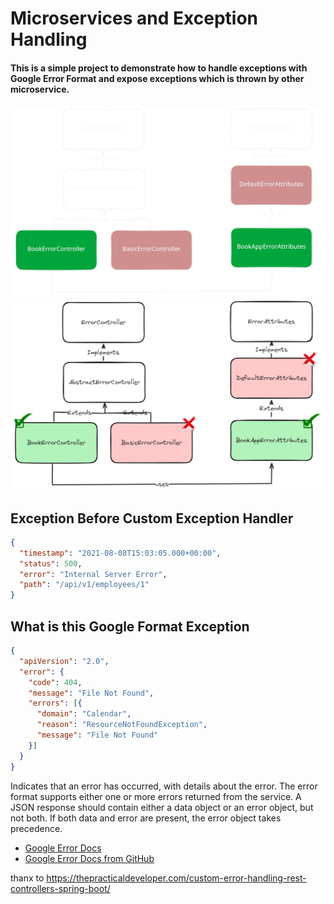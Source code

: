 # Microservices and Exception Handling

#### This is a simple project to demonstrate how to handle exceptions with Google Error Format and expose exceptions which is thrown by other microservice.
#### 
<img src="img/flow.svg#gh-dark-mode-only" alt="image" />
<img src="img/flow-light.png#gh-light-mode-only" alt="image2" />

## Exception Before Custom Exception Handler

```json
{
  "timestamp": "2021-08-08T15:03:05.000+00:00",
  "status": 500,
  "error": "Internal Server Error",
  "path": "/api/v1/employees/1"
}
``` 

## What is this Google Format Exception

```json
{
  "apiVersion": "2.0",
  "error": {
    "code": 404,
    "message": "File Not Found",
    "errors": [{
      "domain": "Calendar",
      "reason": "ResourceNotFoundException",
      "message": "File Not Found"
    }]
  }
}
```
Indicates that an error has occurred, with details about the error. The error format supports either one or more errors returned from the service. A JSON response should contain either a data object or an error object, but not both. If both data and error are present, the error object takes precedence.

- [Google Error Docs](https://developers.google.com/drive/api/v3/handle-errors)
- [Google Error Docs from GitHub](https://google.github.io/styleguide/jsoncstyleguide.xml?showone=error#error)






thanx to https://thepracticaldeveloper.com/custom-error-handling-rest-controllers-spring-boot/


